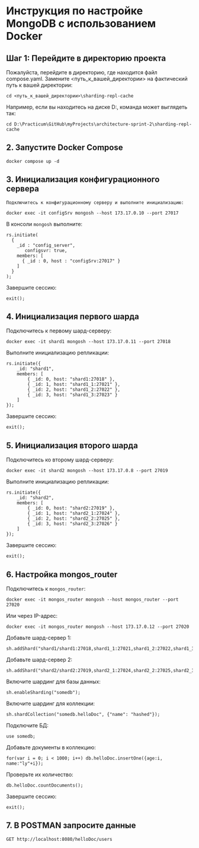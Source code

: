 # Инструкция по настройке MongoDB с использованием Docker

## Шаг 1: Перейдите в директорию проекта

Пожалуйста, перейдите в директорию, где находится файл compose.yaml. Замените <путь_к_вашей_директории> на фактический путь к вашей директории:

	
	cd <путь_к_вашей_директории>\sharding-repl-cache
	
    
Например, если вы находитесь на диске D:, команда может выглядеть так:

	
	cd D:\Practicum\GitHub\myProjects\architecture-sprint-2\sharding-repl-cache
	

## 2. Запустите Docker Compose
	
	docker compose up -d
	
## 3. Инициализация конфигурационного сервера
	Подключитесь к конфигурационному серверу и выполните инициализацию:
	
	docker exec -it configSrv mongosh --host 173.17.0.10 --port 27017
	
В консоли `mongosh` выполните:
	
        
	rs.initiate(
	  {
		_id : "config_server",
		   configsvr: true,
		members: [
		  { _id : 0, host : "configSrv:27017" }
		]
	  }
	);
	
Завершите сессию:
	
	exit();
	
    
## 4. Инициализация первого шарда
Подключитесь к первому шард-серверу:
	
	docker exec -it shard1 mongosh --host 173.17.0.11 --port 27018
	
Выполните инициализацию репликации:
	
	rs.initiate({
		_id: "shard1",
		members: [
			{ _id: 0, host: "shard1:27018" },
			{ _id: 1, host: "shard1_1:27021" },
			{ _id: 2, host: "shard1_2:27022" },
			{ _id: 3, host: "shard1_3:27023" }
		]
	});
	
Завершите сессию:
	
	exit();
	
## 5. Инициализация второго шарда
Подключитесь ко второму шард-серверу:
	
	docker exec -it shard2 mongosh --host 173.17.0.8 --port 27019
	
Выполните инициализацию репликации:
	
	rs.initiate({
		_id: "shard2",
		members: [
			{ _id: 0, host: "shard2:27019" },
			{ _id: 1, host: "shard2_1:27024" },
			{ _id: 2, host: "shard2_2:27025" },
			{ _id: 3, host: "shard2_3:27026" }
		]
	});
	
Завершите сессию:
	
	exit();
	
## 6. Настройка mongos_router
Подключитесь к `mongos_router`:
	
	docker exec -it mongos_router mongosh --host mongos_router --port 27020
	
Или через IP-адрес:
	
	docker exec -it mongos_router mongosh --host 173.17.0.12 --port 27020
	
Добавьте шард-сервер 1:
	
	sh.addShard("shard1/shard1:27018,shard1_1:27021,shard1_2:27022,shard1_3:27023");
    
Добавьте шард-сервер 2:

	sh.addShard("shard2/shard2:27019,shard2_1:27024,shard2_2:27025,shard2_3:27026");
	
Включите шардинг для базы данных:
	
	sh.enableSharding("somedb");
    
Включите шардинг для коллекции:  

	sh.shardCollection("somedb.helloDoc", {"name": "hashed"});

Подключите БД:

	use somedb;

Добавьте документы в коллекцию:

	for(var i = 0; i < 1000; i++) db.helloDoc.insertOne({age:i, name:"ly"+i});

Проверьте их количество:

	db.helloDoc.countDocuments();

Завершите сессию:

	exit();


## 7. В POSTMAN запросите данные


	GET http://localhost:8080/helloDoc/users
